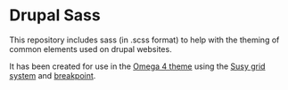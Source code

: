 Drupal Sass
===========

This repository includes sass (in .scss format) to help with the theming of common elements used on drupal websites.

It has been created for use in the <a href="https://drupal.org/project/omega">Omega 4 theme</a> using the <a href="http://susy.oddbird.net/">Susy grid system</a> and <a href="http://breakpoint-sass.com/">breakpoint</a>.
